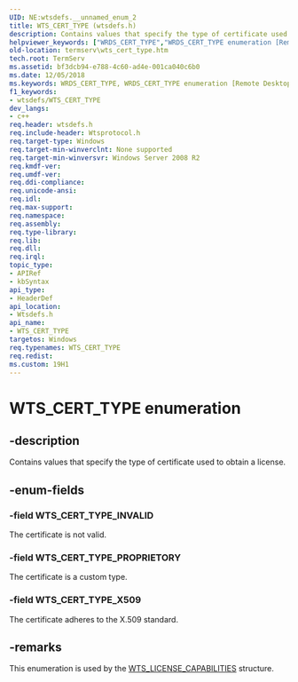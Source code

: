```yaml
---
UID: NE:wtsdefs.__unnamed_enum_2
title: WTS_CERT_TYPE (wtsdefs.h)
description: Contains values that specify the type of certificate used to obtain a license.helpviewer_keywords: ["WRDS_CERT_TYPE","WRDS_CERT_TYPE enumeration [Remote Desktop Services]","WTS_CERT_TYPE","WTS_CERT_TYPE enumeration [Remote Desktop Services]","WTS_CERT_TYPE_INVALID","WTS_CERT_TYPE_PROPRIETORY","WTS_CERT_TYPE_X509","termserv.wts_cert_type","wtsdefs/WRDS_CERT_TYPE","wtsdefs/WTS_CERT_TYPE","wtsdefs/WTS_CERT_TYPE_INVALID","wtsdefs/WTS_CERT_TYPE_PROPRIETORY","wtsdefs/WTS_CERT_TYPE_X509"]
old-location: termserv\wts_cert_type.htm
tech.root: TermServ
ms.assetid: bf3dcb94-e788-4c60-ad4e-001ca040c6b0
ms.date: 12/05/2018
ms.keywords: WRDS_CERT_TYPE, WRDS_CERT_TYPE enumeration [Remote Desktop Services], WTS_CERT_TYPE, WTS_CERT_TYPE enumeration [Remote Desktop Services], WTS_CERT_TYPE_INVALID, WTS_CERT_TYPE_PROPRIETORY, WTS_CERT_TYPE_X509, termserv.wts_cert_type, wtsdefs/WRDS_CERT_TYPE, wtsdefs/WTS_CERT_TYPE, wtsdefs/WTS_CERT_TYPE_INVALID, wtsdefs/WTS_CERT_TYPE_PROPRIETORY, wtsdefs/WTS_CERT_TYPE_X509
f1_keywords:
- wtsdefs/WTS_CERT_TYPE
dev_langs:
- c++
req.header: wtsdefs.h
req.include-header: Wtsprotocol.h
req.target-type: Windows
req.target-min-winverclnt: None supported
req.target-min-winversvr: Windows Server 2008 R2
req.kmdf-ver: 
req.umdf-ver: 
req.ddi-compliance: 
req.unicode-ansi: 
req.idl: 
req.max-support: 
req.namespace: 
req.assembly: 
req.type-library: 
req.lib: 
req.dll: 
req.irql: 
topic_type:
- APIRef
- kbSyntax
api_type:
- HeaderDef
api_location:
- Wtsdefs.h
api_name:
- WTS_CERT_TYPE
targetos: Windows
req.typenames: WTS_CERT_TYPE
req.redist: 
ms.custom: 19H1
---
```


# WTS_CERT_TYPE enumeration


## -description


Contains values that specify the type of certificate used to obtain a license.


## -enum-fields




### -field WTS_CERT_TYPE_INVALID

The certificate is not valid.


### -field WTS_CERT_TYPE_PROPRIETORY

The certificate is a custom type.


### -field WTS_CERT_TYPE_X509

The certificate adheres to the X.509 standard.


## -remarks



This enumeration is used by the <a href="https://docs.microsoft.com/windows/desktop/api/wtsdefs/ns-wtsdefs-wts_license_capabilities">WTS_LICENSE_CAPABILITIES</a> structure.



